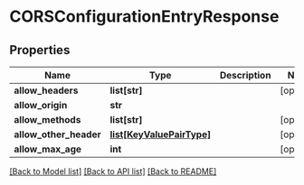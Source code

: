 # CORSConfigurationEntryResponse

## Properties
Name | Type | Description | Notes
------------ | ------------- | ------------- | -------------
**allow_headers** | **list[str]** |  | [optional] 
**allow_origin** | **str** |  | 
**allow_methods** | **list[str]** |  | [optional] 
**allow_other_header** | [**list[KeyValuePairType]**](KeyValuePairType.md) |  | [optional] 
**allow_max_age** | **int** |  | [optional] 

[[Back to Model list]](../README.md#documentation-for-models) [[Back to API list]](../README.md#documentation-for-api-endpoints) [[Back to README]](../README.md)


